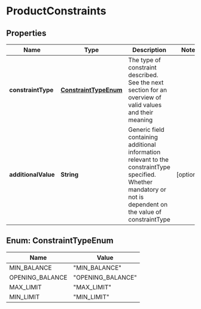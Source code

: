 # ProductConstraints

## Properties
Name | Type | Description | Notes
------------ | ------------- | ------------- | -------------
**constraintType** | [**ConstraintTypeEnum**](#ConstraintTypeEnum) | The type of constraint described.  See the next section for an overview of valid values and their meaning | 
**additionalValue** | **String** | Generic field containing additional information relevant to the constraintType specified.  Whether mandatory or not is dependent on the value of constraintType |  [optional]

<a name="ConstraintTypeEnum"></a>
## Enum: ConstraintTypeEnum
Name | Value
---- | -----
MIN_BALANCE | &quot;MIN_BALANCE&quot;
OPENING_BALANCE | &quot;OPENING_BALANCE&quot;
MAX_LIMIT | &quot;MAX_LIMIT&quot;
MIN_LIMIT | &quot;MIN_LIMIT&quot;
